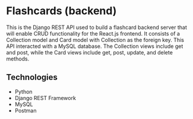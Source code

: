 # Flashcards (backend)
This is the Django REST API used to build a flashcard backend server that will enable CRUD functionality for the React.js frontend. It consists of a Collection model and Card model with Collection as the foreign key. This API interacted with a MySQL database. The Collection views include get and post, while the Card views include get, post, update, and delete methods.

## Technologies
* Python
* Django REST Framework
* MySQL
* Postman
